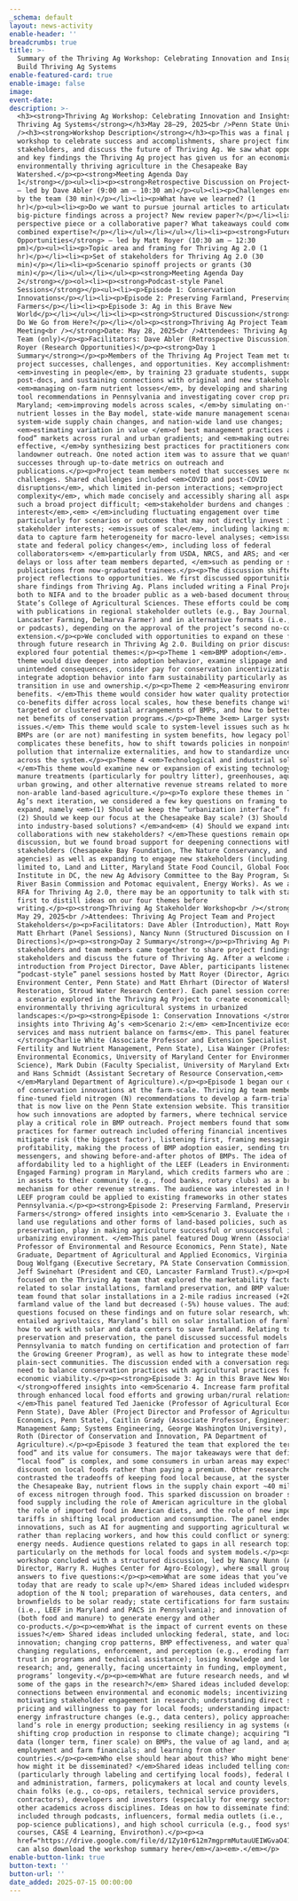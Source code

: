 ```yaml
---
_schema: default
layout: news-activity
enable-header: ''
breadcrumbs: true
title: >-
  Summary of the Thriving Ag Workshop: Celebrating Innovation and Insights to
  Build Thriving Ag Systems
enable-featured-card: true
enable-image: false
image:
event-date:
description: >-
  <h3><strong>Thriving Ag Workshop: Celebrating Innovation and Insights to Build
  Thriving Ag Systems</strong></h3>May 28–29, 2025<br />Penn State University<br
  /><h3><strong>Workshop Description</strong></h3><p>This was a final project
  workshop to celebrate success and accomplishments, share project findings with
  stakeholders, and discuss the future of Thriving Ag. We saw what opportunities
  and key findings the Thriving Ag project has given us for an economically and
  environmentally thriving agriculture in the Chesapeake Bay
  Watershed.</p><p><strong>Meeting Agenda Day
  1</strong></p><ul><li><p><strong>Retrospective Discussion on Project</strong>
  – led by Dave Abler (9:00 am – 10:30 am)</p><ul><li><p>Challenges encountered
  by the team (30 min)</p></li><li><p>What have we learned? (1
  hr)</p><ul><li><p>Do we want to pursue journal articles to articulate
  big-picture findings across a project? New review paper?</p></li><li><p>A
  perspective piece or a collaborative paper? What takeaways could come from the
  combined expertise?</p></li></ul></li></ul></li><li><p><strong>Future Research
  Opportunities</strong> – led by Matt Royer (10:30 am – 12:30
  pm)</p><ul><li><p>Topic area and framing for Thriving Ag 2.0 (1
  hr)</p></li><li><p>Set of stakeholders for Thriving Ag 2.0 (30
  min)</p></li><li><p>Scenario spinoff projects or grants (30
  min)</p></li></ul></li></ul><p><strong>Meeting Agenda Day
  2</strong></p><ol><li><p><strong>Podcast-style Panel
  Sessions</strong></p><ul><li><p>Episode 1: Conservation
  Innovations</p></li><li><p>Episode 2: Preserving Farmland, Preserving
  Farmers</p></li><li><p>Episode 3: Ag in this Brave New
  World</p></li></ul></li><li><p><strong>Structured Discussion</strong> – Where
  Do We Go from Here?</p></li></ol><p><strong>Thriving Ag Project Team
  Meeting<br /></strong>Date: May 28, 2025<br />Attendees: Thriving Ag Project
  Team (only)</p><p>Facilitators: Dave Abler (Retrospective Discussion) and Matt
  Royer (Research Opportunities)</p><p><strong>Day 1
  Summary</strong></p><p>Members of the Thriving Ag Project Team met to discuss
  project successes, challenges, and opportunities. Key accomplishments included
  <em>investing in people</em>, by training 23 graduate students, supporting 6
  post-docs, and sustaining connections with original and new stakeholders;
  <em>managing on-farm nutrient losses</em>, by developing and sharing nitrogen
  tool recommendations in Pennsylvania and investigating cover crop practices in
  Maryland; <em>improving models across scales, </em>by simulating on-farm
  nutrient losses in the Bay model, state-wide manure management scenarios,
  system-wide supply chain changes, and nation-wide land use changes;
  <em>estimating variation in value </em>of best management practices and “local
  food” markets across rural and urban gradients; and <em>making outreach more
  effective, </em>by synthesizing best practices for practitioners conducting
  landowner outreach. One noted action item was to assure that we quantify
  successes through up-to-date metrics on outreach and
  publications.</p><p>Project team members noted that successes were not without
  challenges. Shared challenges included <em>COVID and post-COVID
  disruptions</em>, which limited in-person interactions; <em>project
  complexity</em>, which made concisely and accessibly sharing all aspects of
  such a broad project difficult; <em>stakeholder burdens and changes in
  interest</em>,<em> </em>including fluctuating engagement over time
  particularly for scenarios or outcomes that may not directly invest in
  stakeholder interests; <em>issues of scale</em>, including lacking micro-level
  data to capture farm heterogeneity for macro-level analyses; <em>issues of
  state and federal policy changes</em>, including loss of federal
  collaborators<em> </em>particularly from USDA, NRCS, and ARS; and <em>outcome
  delays or loss after team members departed, </em>such as pending or shelved
  publications from now-graduated trainees.</p><p>The discussion shifted from
  project reflections to opportunities. We first discussed opportunities to
  share findings from Thriving Ag. Plans included writing a Final Project Report
  both to NIFA and to the broader public as a web-based document through Penn
  State’s College of Agricultural Sciences. These efforts could be complemented
  with publications in regional stakeholder outlets (e.g., Bay Journal,
  Lancaster Farming, Delmarva Farmer) and in alternative formats (i.e., videos
  or podcasts), depending on the approval of the project’s second no-cost
  extension.</p><p>We concluded with opportunities to expand on these findings
  through future research in Thriving Ag 2.0. Building on prior discussions, we
  explored four potential themes:</p><p>Theme 1 <em>BMP adoption</em>. This
  theme would dive deeper into adoption behavior, examine slippage and
  unintended consequences, consider pay for conservation incentivization, and
  integrate adoption behavior into farm sustainability particularly as lands
  transition in use and ownership.</p><p>Theme 2 <em>Measuring environmental
  benefits. </em>This theme would consider how water quality protection and
  co-benefits differ across local scales, how these benefits change with
  targeted or clustered spatial arrangements of BMPs, and how to better quantify
  net benefits of conservation programs.</p><p>Theme 3<em> Larger systemic
  issues.</em> This theme would scale to system-level issues such as how locals
  BMPs are (or are not) manifesting in system benefits, how legacy pollution
  complicates these benefits, how to shift towards policies in nonpoint source
  pollution that internalize externalities, and how to standardize uncertainty
  across the system.</p><p>Theme 4 <em>Technological and industrial solutions.
  </em>This theme would examine new or expansion of existing technology such as
  manure treatments (particularly for poultry litter), greenhouses, aquaculture,
  urban growing, and other alternative revenue streams related to more niche or
  non-arable land-based agriculture.</p><p>To explore these themes in Thriving
  Ag’s next iteration, we considered a few key questions on framing to keep or
  expand, namely <em>(1) Should we keep the “urbanization interface” framing?
  (2) Should we keep our focus at the Chesapeake Bay scale? (3) Should we expand
  into industry-based solutions? </em>and<em> (4) Should we expand into
  collaborations with new stakeholders? </em>These questions remain open for
  discussion, but we found broad support for deepening connections with existing
  stakeholders (Chesapeake Bay Foundation, The Nature Conservancy, and state
  agencies) as well as expanding to engage new stakeholders (including, but not
  limited to, Land and Litter, Maryland State Food Council, Global Food
  Institute in DC, the new Ag Advisory Committee to the Bay Program, Susquehanna
  River Basin Commission and Potomac equivalent, Energy Works). As we await the
  RFA for Thriving Ag 2.0, there may be an opportunity to talk with stakeholders
  first to distill ideas on our four themes before
  writing.</p><p><strong>Thriving Ag Stakeholder Workshop<br /></strong>Date:
  May 29, 2025<br />Attendees: Thriving Ag Project Team and Project
  Stakeholders</p><p>Facilitators: Dave Abler (Introduction), Matt Royer &amp;
  Matt Ehrhart (Panel Sessions), Nancy Nunn (Structured Discussion on Future
  Directions)</p><p><strong>Day 2 Summary</strong></p><p>Thriving Ag Project
  stakeholders and team members came together to share project findings with
  stakeholders and discuss the future of Thriving Ag. After a welcome and
  introduction from Project Director, Dave Abler, participants listened to three
  “podcast-style” panel sessions hosted by Matt Royer (Director, Agriculture and
  Environment Center, Penn State) and Matt Ehrhart (Director of Watershed
  Restoration, Stroud Water Research Center). Each panel session corresponded to
  a scenario explored in the Thriving Ag Project to create economically and
  environmentally thriving agricultural systems in urbanized
  landscapes:</p><p><strong>Episode 1: Conservation Innovations </strong>offered
  insights into Thriving Ag’s <em>Scenario 2:</em> <em>Incentivize ecosystems
  services and mass nutrient balance on farms</em>. This panel featured<strong>
  </strong>Charlie White (Associate Professor and Extension Specialist, Soil
  Fertility and Nutrient Management, Penn State), Lisa Wainger (Professor of
  Environmental Economics, University of Maryland Center for Environmental
  Science), Mark Dubin (Faculty Specialist, University of Maryland Extension),
  and Hans Schmidt (Assistant Secretary of Resource Conservation,<em>
  </em>Maryland Department of Agriculture).</p><p>Episode 1 began our discussion
  of conservation innovations at the farm-scale. Thriving Ag team members
  fine-tuned field nitrogen (N) recommendations to develop a farm-trialed N tool
  that is now live on the Penn State extension website. This transitioned into
  how such innovations are adopted by farmers, where technical service providers
  play a critical role in BMP outreach. Project members found that some best
  practices for farmer outreach included offering financial incentives to
  mitigate risk (the biggest factor), listening first, framing messaging around
  profitability, making the process of BMP adoption easier, sending trusted
  messengers, and showing before-and-after photos of BMPs. The idea of BMP
  affordability led to a highlight of the LEEF (Leaders in Environmentally
  Engaged Farming) program in Maryland, which credits farmers who are investing
  in assets to their community (e.g., food banks, rotary clubs) as a branding
  mechanism for other revenue streams. The audience was interested in how the
  LEEF program could be applied to existing frameworks in other states like
  Pennsylvania.</p><p><strong>Episode 2: Preserving Farmland, Preserving
  Farmers</strong> offered insights into <em>Scenario 3. Evaluate the role that
  land use regulations and other forms of land-based policies, such as farmland
  preservation, play in making agriculture successful or unsuccessful in an
  urbanizing environment. </em>This panel featured Doug Wrenn (Associate
  Professor of Environmental and Resource Economics, Penn State), Nate Hu (PhD
  Graduate, Department of Agricultural and Applied Economics, Virginia Tech),
  Doug Wolfgang (Executive Secretary, PA State Conservation Commission), and
  Jeff Swinehart (President and CEO, Lancaster Farmland Trust).</p><p>Episode 2
  focused on the Thriving Ag team that explored the marketability factors
  related to solar installations, farmland preservation, and BMP values. The
  team found that solar installations in a 2-mile radius increased (+20%)
  farmland value of the land but decreased (-5%) house values. The audience
  questions focused on these findings and on future solar research, which
  entailed agrivoltaics, Maryland’s bill on solar installation of farmland, and
  how to work with solar and data centers to save farmland. Relating to farmland
  preservation and preservation, the panel discussed successful models in
  Pennsylvania to match funding on certification and protection of farms (e.g.,
  the Growing Greener Program), as well as how to integrate these models with
  plain-sect communities. The discussion ended with a conversation regarding the
  need to balance conservation practices with agricultural practices for
  economic viability.</p><p><strong>Episode 3: Ag in this Brave New World
  </strong>offered insights into <em>Scenario 4. Increase farm profitability
  through enhanced local food efforts and growing urban/rural relationships.
  </em>This panel featured Ted Jaenicke (Professor of Agricultural Economics,
  Penn State), Dave Abler (Project Director and Professor of Agricultural
  Economics, Penn State), Caitlin Grady (Associate Professor, Engineering
  Management &amp; Systems Engineering, George Washington University), and Mike
  Roth (Director of Conservation and Innovation, PA Department of
  Agriculture).</p><p>Episode 3 featured the team that explored the term “local
  food” and its value for consumers. The major takeaways were that defining
  “local food” is complex, and some consumers in urban areas may expect a
  discount on local foods rather than paying a premium. Other researchers
  contrasted the tradeoffs of keeping food local because, at the system-level in
  the Chesapeake Bay, nutrient flows in the supply chain export ~40 million tons
  of excess nitrogen through food. This sparked discussion on broader systems of
  food supply including the role of American agriculture in the global market,
  the role of imported food in American diets, and the role of new import
  tariffs in shifting local production and consumption. The panel ended with new
  innovations, such as AI for augmenting and supporting agricultural workers
  rather than replacing workers, and how this could conflict or synergize with
  energy needs. Audience questions related to gaps in all research topics,
  particularly on the methods for local foods and system models.</p><p>The
  workshop concluded with a structured discussion, led by Nancy Nunn (Assistant
  Director, Harry R. Hughes Center for Agro-Ecology), where small groups wrote
  answers to five questions:</p><p><em>What are some ideas that you’ve heard
  today that are ready to scale up?</em> Shared ideas included widespread
  adoption of the N tool; preparation of warehouses, data centers, and
  brownfields to be solar ready; state certifications for farm sustainability
  (i.e., LEEF in Maryland and PACS in Pennsylvania); and innovation of waste
  (both food and manure) to generate energy and other
  co-products.</p><p><em>What is the impact of current events on these
  issues?</em> Shared ideas included unlocking federal, state, and local
  innovation; changing crop patterns, BMP effectiveness, and water quality;
  changing regulations, enforcement, and perception (e.g., eroding farmers’
  trust in programs and technical assistance); losing knowledge and long-term
  research; and, generally, facing uncertainty in funding, employment, and
  programs’ longevity.</p><p><em>What are future research needs, and what were
  some of the gaps in the research?</em> Shared ideas included developing
  connections between environmental and economic models; incentivizing and
  motivating stakeholder engagement in research; understanding direct sale
  pricing and willingness to pay for local foods; understanding impacts of
  energy infrastructure changes (e.g., data centers), policy approaches, and ag
  land’s role in energy production; seeking resiliency in ag systems (e.g.,
  shifting crop production in response to climate change); acquiring “better”
  data (longer term, finer scale) on BMPs, the value of ag land, and ag
  employment and farm financials; and learning from other
  countries.</p><p><em>Who else should hear about this? Who might benefit and
  how might it be disseminated? </em>Shared ideas included telling consumers
  (particularly through labeling and certifying local foods), federal USDA staff
  and administration, farmers, policymakers at local and county levels, supply
  chain folks (e.g., co-ops, retailers, technical service providers,
  contractors), developers and investors (especially for energy sectors), and
  other academics across disciplines. Ideas on how to disseminate findings
  included through podcasts, influencers, formal media outlets (i.e.,
  pop-science publications), and high school curricula (e.g., food system
  courses, CASE 4 Learning, Envirothon).</p><p><a
  href="https://drive.google.com/file/d/1Zy10r612m7mgprmMutauUEIWGvaO41xi/view?usp=sharing"><em>You
  can also download the workshop summary here</em></a><em>.</em></p>
enable-button-link: true
button-text: ''
button-url: ''
date_added: 2025-07-15 00:00:00
---
```


